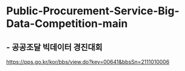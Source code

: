 # Public-Procurement-Service-Big-Data-Competition-main
## - 공공조달 빅데이터 경진대회 
https://pps.go.kr/kor/bbs/view.do?key=00641&bbsSn=2111010006
